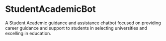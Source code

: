 # StudentAcademicBot
A Student Academic guidance and assistance chatbot focused on providing career guidance and support to students in selecting universities and excelling in education.
